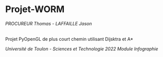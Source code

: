 # Projet-WORM
###### PROCUREUR Thomas - LAFFAILLE Jason
Projet PyOpenGL de plus court chemin utilisant Dijsktra et A*

*Université de Toulon - Sciences et Technologie 2022 Module Infographie*
